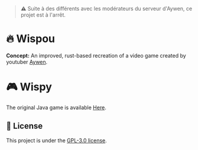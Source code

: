 > ⚠️ Suite à des différents avec les modérateurs du serveur d'Aywen, ce projet est à l'arrêt.


# 🔥 Wispou
**Concept:** An improved, rust-based recreation of a video game created by youtuber [Aywen](https://www.youtube.com/@aywenvideos).

# 🎮 Wispy
The original Java game is available [Here](https://github.com/Aywen1/wispy/).

## 📃 License
This project is under the [GPL-3.0 license](https://choosealicense.com/licenses/gpl-3.0/).
